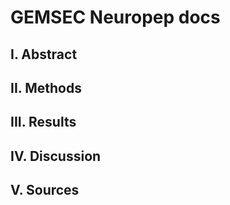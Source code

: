 # GEMSEC Neuropep docs

## I. Abstract

## II. Methods

## III. Results

## IV. Discussion

## V. Sources
